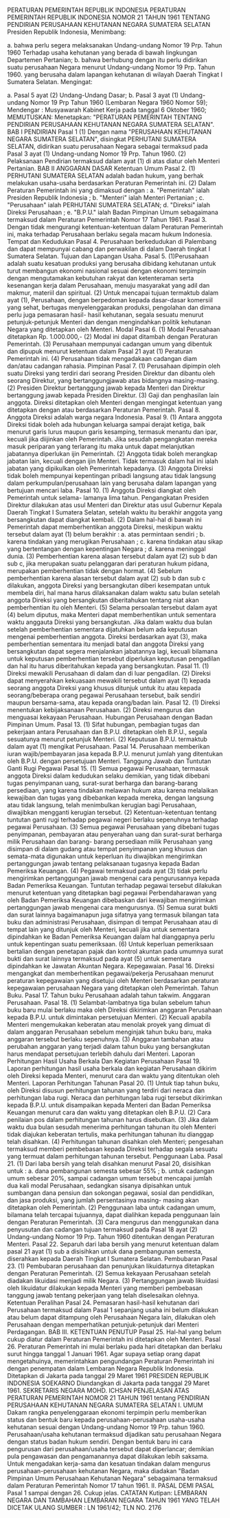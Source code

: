  PERATURAN PEMERINTAH REPUBLIK INDONESIA PERATURAN PEMERINTAH REPUBLIK INDONESIA NOMOR 21 TAHUN 1961 TENTANG PENDIRIAN PERUSAHAAN KEHUTANAN NEGARA SUMATERA SELATAN Presiden Republik Indonesia,
Menimbang:

a. bahwa perlu segera melaksanakan Undang-undang Nomor 19 Prp. Tahun 1960 Terhadap usaha kehutanan yang berada di bawah lingkungan Departemen Pertanian;
b. bahwa berhubung dengan itu perlu didirikan suatu perusahaan Negara menurut Undang-undang Nomor 19 Prp. Tahun 1960. yang berusaha dalam lapangan kehutanan di wilayah Daerah Tingkat I Sumatera Selatan.
Mengingat:

a. Pasal 5 ayat (2) Undang-Undang Dasar;
b. Pasal 3 ayat (1) Undang-undang Nomor 19 Prp Tahun 1960 (Lembaran Negara 1960 Nomor 59); Mendengar : Musyawarah Kabinet Kerja pada tanggal 6 Oktober 1960;
MEMUTUSKAN:
 Menetapkan: "PERATURAN PEMERINTAH TENTANG PENDIRIAN PERUSAHAAN KEHUTANAN NEGARA SUMATERA SELATAN".
BAB I PENDIRIAN
Pasal 1
(1) Dengan nama "PERUSAHAAN KEHUTANAN NEGARA SUMATERA SELATAN", disingkat PERHUTANI SUMATERA SELATAN, didirikan suatu perusahaan Negara sebagai termaksud pada Pasal 3 ayat (1) Undang-undang Nomor 19 Prp. Tahun 1960.
(2) Pelaksanaan Pendirian termaksud dalam ayat (1) di atas diatur oleh Menteri Pertanian.
BAB II ANGGARAN DASAR Ketentuan Umum Pasal 2.
(1) PERHUTANI SUMATERA SELATAN adalah badan hukum, yang berhak melakukan usaha-usaha berdasarkan Peraturan Pemerintah ini.
(2) Dalam Peraturan Pemerintah ini yang dimaksud dengan :
a. "Pemerintah" ialah Presiden Republik Indonesia ;
b. "Menteri" ialah Menteri Pertanian ;
c. "Perusahaan" ialah PERHUTANI SUMATERA SELATAN;
d. "Direksi" ialah Direksi Perusahaan ;
e. "B.P.U." ialah Badan Pimpinan Umum sebagaimana termaksud dalam Peraturan Pemerintah Nomor 17 Tahun 1961. Pasal 3. Dengan tidak mengurangi ketentuan-ketentuan dalam Peraturan Pemerintah ini, maka terhadap Perusahaan berlaku segala macam hukum Indonesia. Tempat dan Kedudukan Pasal 4. Perusahaan berkedudukan di Palembang dan dapat mempunyai cabang dan perwakilan di dalam Daerah tingkat I Sumatera Selatan. Tujuan dan Lapangan Usaha. Pasal 5.
(1)Perusahaan adalah suatu kesatuan produksi yang berusaha dibidang kehutanan untuk turut membangun ekonomi nasional sesuai dengan ekonomi terpimpin dengan mengutamakan kebutuhan rakyat dan ketenteraman serta kesenangan kerja dalam Perusahaan, menuju masyarakat yang adil dan makmur, materiil dan spiritual.
(2) Untuk mencapai tujuan termaktub dalam ayat (1), Perusahaan, dengan berpedoman kepada dasar-dasar komersiil yang sehat, bertugas menyelenggarakan produksi, pengolahan dan dimana perlu juga pemasaran hasil- hasil kehutanan, segala sesuatu menurut petunjuk-petunjuk Menteri dan dengan mengindahkan politik kehutanan Negara yang ditetapkan oleh Menteri. Modal Pasal 6.
(1) Modal Perusahaan ditetapkan Rp. 1.000.000,- (2) Modal ini dapat ditambah dengan Peraturan Pemerintah.
(3) Perusahaan mempunyai cadangan umum yang dibentuk dan dipupuk menurut ketentuan dalam Pasal 21 ayat (1) Peraturan Pemerintah ini.
(4) Perusahaan tidak mengadakaan cadangan diam dan/atau cadangan rahasia. Pimpinan Pasal 7.
(1) Perusahaan dipimpin oleh suatu Direksi yang terdiri dari seorang Presiden Direktur dan dibantu oleh seorang Direktur, yang bertanggungjawab atas bidangnya masing-masing.
(2) Presiden Direktur bertanggung jawab kepada Menteri dan Direktur bertanggung jawab kepada Presiden Direktur.
(3) Gaji dan penghasilan lain anggota. Direksi ditetapkan oleh Menteri dengan mengingat ketentuan yang ditetapkan dengan atau berdasarkan Peraturan Pemerintah. Pasal 8. Anggota Direksi adalah warga negara Indonesia. Pasal 9.
(1) Antara anggota Direksi tidak boleh ada hubungan keluarga sampai derajat ketiga, baik menurut garis lurus maupun garis kesamping, termasuk menantu dan ipar, kecuali jika diijinkan oleh Pemerintah. Jika sesudah pengangkatan mereka masuk periparan yang terlarang itu maka untuk dapat melanjutkan jabatannya diperlukan ijin Pemerintah.
(2) Anggota tidak boleh merangkap jabatan lain, kecuali dengan ijin Menteri. Tidak termasuk dalam hal ini ialah jabatan yang dipikulkan oleh Pemerintah kepadanya.
(3) Anggota Direksi tidak boleh mempunyai kepentingan pribadi langsung atau tidak langsung dalam perkumpulan/perusahaan lain yang berusaha dalam lapangan yang bertujuan mencari laba. Pasal 10.
(1) Anggota Direksi diangkat oleh Pemerintah untuk selama- lamanya lima tahun. Pengangkatan Presiden Direktur dilakukan atas usul Menteri dan Direktur atas usul Gubernur Kepala Daerah Tingkat I Sumatera Selatan, setelah waktu itu berakhir anggota yang bersangkutan dapat diangkat kembali.
(2) Dalam hal-hal di bawah ini Pemerintah dapat memberhentikan anggota Direksi, meskipun waktu tersebut dalam ayat (1) belum berakhir :
a. atas permintaan sendiri ;
b. karena tindakan yang merugikan Perusahaan ;
c. karena tindakan atau sikap yang bertentangan dengan kepentingan Negara ;
d. karena meninggal dunia.
(3) Pemberhentian karena alasan tersebut dalam ayat (2) sub b dan sub c, jika merupakan suatu pelanggaran dari peraturan hukum pidana, merupakan pemberhentian tidak dengan hormat.
(4) Sebelum pemberhentian karena alasan tersebut dalam ayat (2) sub b dan sub c dilakukan, anggota Direksi yang bersangkutan diberi kesempatan untuk membela diri, hal mana harus dilaksanakan dalam waktu satu bulan setelah anggota Direksi yang bersangkutan diberitahukan tentang niat akan pemberhentian itu oleh Menteri.
(5) Selama persoalan tersebut dalam ayat (4) belum diputus, maka Menteri dapat memberhentikan untuk sementara waktu anggauta Direksi yang bersangkutan. Jika dalam waktu dua bulan setelah pemberhentian sementara dijatuhkan belum ada keputusan mengenai pemberhentian anggota. Direksi berdasarkan ayat (3), maka pemberhentian sementara itu menjadi batal dan anggota Direksi yang bersangkutan dapat segera menjalankan jabatannya lagi, kecuali bilamana untuk keputusan pemberhentian tersebut diperlukan keputusan pengadilan dan hal itu harus diberitahukan kepada yang bersangkutan. Pasal 11.
(1) Direksi mewakili Perusahaan di dalam dan di luar pengadilan.
(2) Direksi dapat menyerahkan kekuasaan mewakili tersebut dalam ayat (1) kepada seorang anggota Direksi yang khusus ditunjuk untuk itu atau kepada seorang/beberapa orang pegawai Perusahaan tersebut, baik sendiri maupun bersama-sama, atau kepada orang/badan lain. Pasal 12.
(1) Direksi menentukan kebijaksanaan Perusahaan.
(2) Direksi mengurus dan menguasai kekayaan Perusahaan. Hubungan Perusahaan dengan Badan Pimpinan Umum. Pasal 13.
(1) Sifat hubungan, pembagian tugas dan pekerjaan antara Perusahaan dan B.P.U. ditetapkan oleh B.P.U., segala sesuatunya menurut petunjuk Menteri.
(2) Keputusan B.P.U. termaktub dalam ayat (1) mengikat Perusahaan. Pasal 14. Perusahaan memberikan iuran wajib/pembayaran jasa kepada B.P.U. menurut jumlah yang ditentukan oleh B.P.U. dengan persetujuan Menteri. Tanggung Jawab dan Tuntutan Ganti Rugi Pegawai Pasal 15.
(1) Semua pegawai Perusahaan, termasuk anggota Direksi dalam kedudukan selaku demikian, yang tidak dibebani tugas penyimpanan uang, surat-surat berharga dan barang-barang persediaan, yang karena tindakan melawan hukum atau karena melalaikan kewajiban dan tugas yang dibebankan kepada mereka, dengan langsung atau tidak langsung, telah menimbulkan kerugian bagi Perusahaan, diwajibkan mengganti kerugian tersebut.
(2) Ketentuan-ketentuan tentang tuntutan ganti rugi terhadap pegawai negeri berlaku sepenuhnya terhadap pegawai Perusahaan.
(3) Semua pegawai Perusahaan yang dibebani tugas penyimpanan, pembayaran atau penyerahan uang dan surat-surat berharga milik Perusahaan dan barang- barang persediaan milik Perusahaan yang disimpan di dalam gudang atau tempat penyimpanan yang khusus dan semata-mata digunakan untuk keperluan itu diwajibkan mengirimkan pertanggungan jawab tentang pelaksanaan tugasnya kepada Badan Pemeriksa Keuangan.
(4) Pegawai termaksud pada ayat (3) tidak perlu mengirimkan pertanggungan jawab mengenai cara pengurusannya kepada Badan Pemeriksa Keuangan. Tuntutan terhadap pegawai tersebut dilakukan menurut ketentuan yang ditetapkan bagi pegawai Perbendaharawan yang oleh Badan Pemeriksa Keuangan dibebaskan dari kewajiban mengirimkan pertanggungan jawab mengenai cara mengurusnya.
(5) Semua surat bukti dan surat lainnya bagaimanapun juga sifatnya yang termasuk bilangan tata buku dan administrasi Perusahaan, disimpan di tempat Perusahaan atau di tempat lain yang ditunjuk oleh Menteri, kecuali jika untuk sementara dipindahkan ke Badan Pemeriksa Keuangan dalam hal dianggapnya perlu untuk kepentingan suatu pemeriksaan.
(6) Untuk keperluan pemeriksaan bertalian dengan penetapan pajak dan kontrol akuntan pada umumnya surat bukti dan surat lainnya termaksud pada ayat (5) untuk sementara dipindahkan ke Jawatan Akuntan Negara. Kepegawaian. Pasal 16. Direksi mengangkat dan memberhentikan pegawai/pekerja Perusahaan menurut peraturan kepegawaian yang disetujui oleh Menteri berdasarkan peraturan kepegawaian perusahaan Negara yang ditetapkan oleh Pemerintah. Tahun Buku. Pasal 17. Tahun buku Perusahaan adalah tahun takwim. Anggaran Perusahaan. Pasal 18.
(1) Selambat-lambatnya tiga bulan sebelum tahun buku baru mulai berlaku maka oleh Direksi dikirimkan anggaran Perusahaan kepada B.P.U. untuk dimintakan persetujuan Menteri.
(2) Kecuali apabila Menteri mengemukakan keberatan atau menolak proyek yang dimuat di dalam anggaran Perusahaan sebelum menginjak tahun buku baru, maka anggaran tersebut berlaku sepenuhnya.
(3) Anggaran tambahan atau perubahan anggaran yang terjadi dalam tahun buku yang bersangkutan harus mendapat persetujuan terlebih dahulu dari Menteri. Laporan Perhitungan Hasil Usaha Berkala Dan Kegiatan Perusahaan Pasal 19. Laporan perhitungan hasil usaha berkala dan kegiatan Perusahaan dikirim oleh Direksi kepada Menteri, menurut cara dan waktu yang ditentukan oleh Menteri. Laporan Perhitungan Tahunan Pasal 20.
(1) Untuk tiap tahun buku, oleh Direksi disusun perhitungan tahunan yang terdiri dari neraca dan perhitungan laba rugi. Neraca dan perhitungan laba rugi tersebut dikirimkan kepada B.P.U. untuk disampaikan kepada Menteri dan Badan Pemeriksa Keuangan menurut cara dan waktu yang ditetapkan oleh B.P.U.
(2) Cara penilaian pos dalam perhitungan tahunan harus disebutkan.
(3) Jika dalam waktu dua bulan sesudah menerima perhitungan tahunan itu oleh Menteri tidak diajukan keberatan tertulis, maka perhitungan tahunan itu dianggap telah disahkan.
(4) Perhitungan tahunan disahkan oleh Menteri; pengesahan termaksud memberi pembebasan kepada Direksi terhadap segala sesuatu yang termuat dalam perhitungan tahunan tersebut. Penggunaan Laba. Pasal 21.
(1) Dari laba bersih yang telah disahkan menurut Pasal 20, disisihkan untuk :
a. dana pembangunan semesta sebesar 55% ;
b. untuk cadangan umum sebesar 20%, sampai cadangan umum tersebut mencapai jumlah dua kali modal Perusahaan, sedangkan sisanya dipisahkan untuk sumbangan dana pensiun dan sokongan pegawai, sosial dan pendidikan, dan jasa produksi, yang jumlah persentasinya masing- masing akan ditetapkan oleh Pemerintah.
(2) Penggunaan laba untuk cadangan umum, bilamana telah tercapai tujuannya, dapat dialihkan kepada penggunaan lain dengan Peraturan Pemerintah.
(3) Cara mengurus dan menggunakan dana penyusutan dan cadangan tujuan termaksud pada Pasal 18 ayat (2) Undang-undang Nomor 19 Prp. Tahun 1960 ditentukan dengan Peraturan Menteri. Pasal 22. Separuh dari laba bersih yang menurut ketentuan dalam pasal 21 ayat (1) sub a disisihkan untuk dana pembangunan semesta, diserahkan kepada Daerah Tingkat I Sumatera Selatan. Pembubaran Pasal 23.
(1) Pembubaran perusahaan dan penunjukan likuidaturnya ditetapkan dengan Peraturan Pemerintah.
(2) Semua kekayaan Perusahaan setelah diadakan likuidasi menjadi milik Negara.
(3) Pertanggungan jawab likuidasi oleh likuidatur dilakukan kepada Menteri yang memberi pembebasan tanggung jawab tentang pekerjaan yang telah diselesaikan olehnya. Ketentuan Peralihan Pasal 24. Pemasaran hasil-hasil kehutanan dari Perusahaan termaksud dalam Pasal 1 sepanjang usaha ini belum dilakukan atau belum dapat ditampung oleh Perusahaan Negara lain, dilakukan oleh Perusahaan dengan memperhatikan petunjuk-petunjuk dari Menteri Perdagangan. BAB III. KETENTUAN PENUTUP Pasal 25. Hal-hal yang belum cukup diatur dalam Peraturan Pemerintah ini ditetapkan oleh Menteri. Pasal 26. Peraturan Pemerintah ini mulai berlaku pada hari ditetapkan dan berlaku surut hingga tanggal 1 Januari 1961. Agar supaya setiap orang dapat mengetahuinya, memerintahkan pengundangan Peraturan Pemerintah ini dengan penempatan dalam Lembaran Negara Republik Indonesia. Ditetapkan di Jakarta pada tanggal 29 Maret 1961 PRESIDEN REPUBLIK INDONESIA SOEKARNO Diundangkan di Jakarta pada tanggal 29 Maret 1961. SEKRETARIS NEGARA MOHD. ICHSAN PENJELASAN ATAS PERATURAN PEMERINTAH NOMOR 21 TAHUN 1961 tentang PENDIRIAN PERUSAHAAN KEHUTANAN NEGARA SUMATERA SELATAN I. UMUM Dakam rangka penyelenggaraan ekonomi terpimpin perlu memberikan status dan bentuk baru kepada perusahaan-perusahaan usaha-usaha kehutanan sesuai dengan Undang-undang Nomor 19 Prp. tahun 1960. Perusahaan/usaha kehutanan termaksud dijadikan satu perusahaan Negara dengan status badan hukum sendiri. Dengan bentuk baru ini cara pengurusan dari perusahaan/usaha tersebut dapat diperlancar; demikian pula pengawasan dan pengamanannya dapat dilakukan lebih saksama. Untuk mengadakan kerja-sama dan kesatuan tindakan dalam mengurus perusahaan-perusahaan kehutanan Negara, maka diadakan "Badan Pimpinan Umum Perusahaan Kehutanan Negara" sebagaimana termaksud dalam Peraturan Pemerintah Nomor 17 tahun 1961. II. PASAL DEMI PASAL Pasal 1 sampai dengan 26. Cukup jelas. CATATAN Kutipan: LEMBARAN NEGARA DAN TAMBAHAN LEMBARAN NEGARA TAHUN 1961 YANG TELAH DICETAK ULANG SUMBER : LN 1961/42; TLN NO. 2176